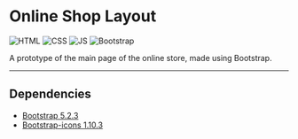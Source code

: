 # Online Shop Layout

![HTML](https://img.shields.io/badge/HTML-239120?logo=html5&logoColor=white&color=red&style=flat-square)
![CSS](https://img.shields.io/badge/CSS-239120?logo=css3&logoColor=white&color=blue&style=flat-square)
![JS](https://img.shields.io/badge/JS-F7DF1E?logo=JavaScript&logoColor=white&style=flat-square)
![Bootstrap](https://img.shields.io/badge/Bootstrap-5.2.3-%23563D7C.svg?logo=bootstrap&logoColor=white&style=flat-square)

A prototype of the main page of the online store, made using Bootstrap.

[//]: # (This project on the GitHub pages.)

---

## Dependencies
- [Bootstrap 5.2.3](https://blog.getbootstrap.com/2022/11/22/bootstrap-5-2-3/)
- [Bootstrap-icons 1.10.3](https://www.npmjs.com/package/bootstrap-icons)

